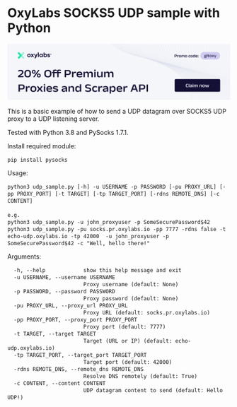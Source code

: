 # OxyLabs SOCKS5 UDP sample with Python

[![Oxylabs promo code](https://raw.githubusercontent.com/oxylabs/product-integrations/refs/heads/master/Affiliate-Universal-1090x275.png)](https://oxylabs.go2cloud.org/aff_c?offer_id=7&aff_id=877&url_id=112)

This is a basic example of how to send a UDP datagram over SOCKS5 UDP proxy to a UDP listening server.

Tested with Python 3.8 and PySocks 1.7.1.

Install required module:
```
pip install pysocks
```

Usage:
```
python3 udp_sample.py [-h] -u USERNAME -p PASSWORD [-pu PROXY_URL] [-pp PROXY_PORT] [-t TARGET] [-tp TARGET_PORT] [-rdns REMOTE_DNS] [-c CONTENT]

e.g.
python3 udp_sample.py -u john_proxyuser -p SomeSecurePassword$42
python3 udp_sample.py -pu socks.pr.oxylabs.io -pp 7777 -rdns false -t echo-udp.oxylabs.io -tp 42000  -u john_proxyuser -p SomeSecurePassword$42 -c "Well, hello there!"
```


Arguments:
```
  -h, --help            show this help message and exit
  -u USERNAME, --username USERNAME
                        Proxy username (default: None)
  -p PASSWORD, --password PASSWORD
                        Proxy password (default: None)
  -pu PROXY_URL, --proxy_url PROXY_URL
                        Proxy URL (default: socks.pr.oxylabs.io)
  -pp PROXY_PORT, --proxy_port PROXY_PORT
                        Proxy port (default: 7777)
  -t TARGET, --target TARGET
                        Target (URL or IP) (default: echo-udp.oxylabs.io)
  -tp TARGET_PORT, --target_port TARGET_PORT
                        Target port (default: 42000)
  -rdns REMOTE_DNS, --remote_dns REMOTE_DNS
                        Resolve DNS remotely (default: True)
  -c CONTENT, --content CONTENT
                        UDP datagram content to send (default: Hello UDP!)
```

